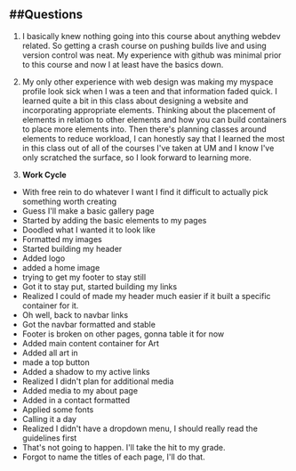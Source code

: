 ##Questions
---
1. I basically knew nothing going into this course about anything webdev related. So getting a crash course on pushing builds live and using version control was neat. My experience with github was minimal prior to this course and now I at least have the basics down.

2. My only other experience with web design was making my myspace profile look sick when I was a teen and that information faded quick. I learned quite a bit in this class about designing a website and incorporating appropriate elements. Thinking about the placement of elements in relation to other elements and how you can build containers to place more elements into. Then there's planning classes around elements to reduce workload, I can honestly say that I learned the most in this class out of all of the courses I've taken at UM and I know I've only scratched the surface, so I look forward to learning more.

3. **Work Cycle**
 - With free rein to do whatever I want I find it difficult to actually pick something worth creating
 - Guess I'll make a basic gallery page
 - Started by adding the basic elements to my pages
 - Doodled what I wanted it to look like
 - Formatted my images
 - Started building my header
 - Added logo
 - added a home image
 - trying to get my footer to stay still
 - Got it to stay put, started building my links
 - Realized I could of made my header much easier if it built a specific container for it.
 - Oh well, back to navbar links
 - Got the navbar formatted and stable
 - Footer is broken on other pages, gonna table it for now
 - Added main content container for Art
 - Added all art in
 - made a top button
 - Added a shadow to my active links
 - Realized I didn't plan for additional media
 - Added media to my about page
 - Added in a contact formatted
 - Applied some fonts
 - Calling it a day
 - Realized I didn't have a dropdown menu, I should really read the guidelines first
 - That's not going to happen. I'll take the hit to my grade.
 - Forgot to name the titles of each page, I'll do that.
